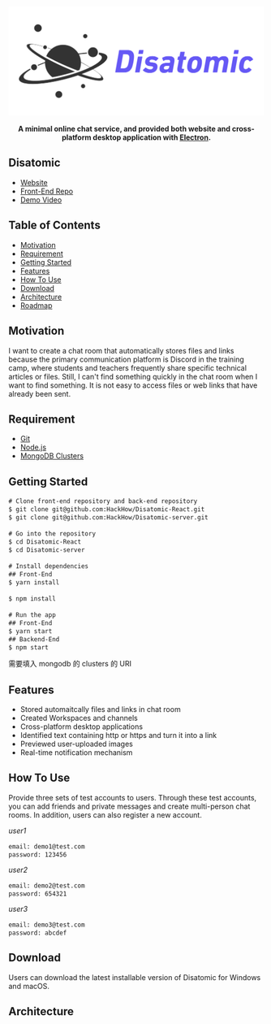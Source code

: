![Logo](./Disatomic_Logo.png)
__<p align="center">A minimal online chat service, and provided both website and cross-platform desktop application with <a href="https://www.electronjs.org/">Electron</a>.</p>__

## Disatomic

- [Website](https://dis4tomic.com)
- [Front-End Repo](https://github.com/HackHow/Disatomic-React)
- [Demo Video](https://drive.google.com/file/d/1x9eUrFunTPjnNZyUa8nAw0Lkrj1JphJY/view)

## Table of Contents

- [Motivation](https://github.com/HackHow/Disatomic-server/tree/develop#Motivation)
- [Requirement](https://github.com/HackHow/Disatomic-server/tree/develop#Requirement)
- [Getting Started](https://github.com/HackHow/Disatomic-server/tree/develop#Getting-Started)
- [Features](https://github.com/HackHow/Disatomic-server/tree/develop#Features)
- [How To Use](https://github.com/HackHow/Disatomic-server/tree/develop#How-To-Use)
- [Download]()
- [Architecture](https://github.com/HackHow/Disatomic-server/tree/develop#Architecture)
- [Roadmap]()

## Motivation
I want to create a chat room that automatically stores files and links because the primary communication platform is Discord in the training camp, where students and teachers frequently share specific technical articles or files. Still, I can't find something quickly in the chat room when I want to find something. It is not easy to access files or web links that have already been sent.

## Requirement
- [Git](https://git-scm.com/book/en/v2/Getting-Started-Installing-Git/)
- [Node.js](https://nodejs.org/en/download/)
- [MongoDB Clusters](https://www.mongodb.com/atlas/database)

## Getting Started
```shell
# Clone front-end repository and back-end repository
$ git clone git@github.com:HackHow/Disatomic-React.git
$ git clone git@github.com:HackHow/Disatomic-server.git 

# Go into the repository
$ cd Disatomic-React
$ cd Disatomic-server

# Install dependencies
## Front-End
$ yarn install

$ npm install 

# Run the app
## Front-End
$ yarn start
## Backend-End
$ npm start
```
需要填入 mongodb 的 clusters 的 URI

## Features
- Stored automaitcally files and links in chat room
- Created Workspaces and channels
- Cross-platform desktop applications
- Identified text containing http or https and turn it into a link
- Previewed user-uploaded images
- Real-time notification mechanism

## How To Use
Provide three sets of test accounts to users. Through these test accounts, you can add friends and private messages and create multi-person chat rooms. In addition, users can also register a new account.

_user1_
```
email: demo1@test.com
password: 123456
```
_user2_
```
email: demo2@test.com
password: 654321
```
_user3_
```
email: demo3@test.com
password: abcdef
```

## Download
Users can download the latest installable version of Disatomic for Windows and macOS. 

## Architecture
